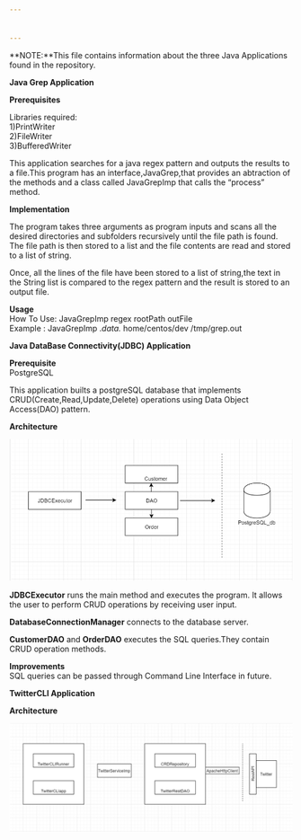 ```yaml
---


---
```


<p>**NOTE:**This file contains information about the three Java Applications found in the repository.</p>
<p><strong>Java Grep Application</strong></p>
<p><strong>Prerequisites</strong></p>
<p>Libraries required:<br>
1)PrintWriter<br>
2)FileWriter<br>
3)BufferedWriter</p>
<p>This application searches for a java regex pattern and outputs the results to a file.This program has an interface,JavaGrep,that provides an abtraction of the methods and a class called JavaGrepImp that calls the “process” method.</p>
<p><strong>Implementation</strong></p>
<p>The program takes three arguments as program inputs and scans all the desired directories and subfolders recursively until the file path is found.<br>
The file path is then stored to a list and the file contents are read and stored to a list of string.</p>
<p>Once, all the lines of the file have been stored to a list of string,the text in the String list is compared to the regex pattern and the result is stored to an output file.</p>
<p><strong>Usage</strong><br>
How To Use: JavaGrepImp regex rootPath outFile<br>
Example : JavaGrepImp .<em>data.</em> home/centos/dev /tmp/grep.out</p>
<p><strong>Java DataBase Connectivity(JDBC) Application</strong></p>
<p><strong>Prerequisite</strong><br>
PostgreSQL</p>
<p>This application builts a postgreSQL database that implements CRUD(Create,Read,Update,Delete) operations using Data Object Access(DAO) pattern.</p>
<p><strong>Architecture</strong></p>
<img src="/JDBC.PNG">
<p><strong>JDBCExecutor</strong> runs the main method and executes the program. It allows the user to perform CRUD operations by receiving user input.</p>
<p><strong>DatabaseConnectionManager</strong> connects to the database server.</p>
<p><strong>CustomerDAO</strong> and <strong>OrderDAO</strong> executes the SQL queries.They contain CRUD operation methods.</p>
<p><strong>Improvements</strong><br>
SQL queries can be passed through Command Line Interface in future.</p>
<p><strong>TwitterCLI Application</strong></p>
<p><strong>Architecture</strong></p>
<img src="/Twitter.PNG">


